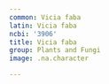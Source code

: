 ```yaml
---
common: Vicia faba
latin: Vicia faba
ncbi: '3906'
title: Vicia faba
group: Plants and Fungi
image: .na.character

---
```

